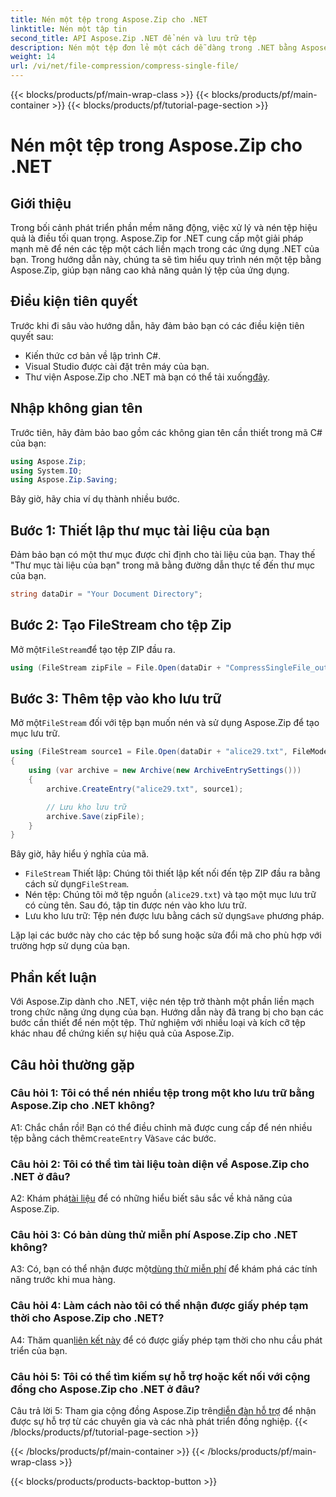 ```yaml
---
title: Nén một tệp trong Aspose.Zip cho .NET
linktitle: Nén một tập tin
second_title: API Aspose.Zip .NET để nén và lưu trữ tệp
description: Nén một tệp đơn lẻ một cách dễ dàng trong .NET bằng Aspose.Zip. Hãy làm theo hướng dẫn từng bước của chúng tôi để quản lý tệp hiệu quả.
weight: 14
url: /vi/net/file-compression/compress-single-file/
---
```


{{< blocks/products/pf/main-wrap-class >}}
{{< blocks/products/pf/main-container >}}
{{< blocks/products/pf/tutorial-page-section >}}

# Nén một tệp trong Aspose.Zip cho .NET

## Giới thiệu

Trong bối cảnh phát triển phần mềm năng động, việc xử lý và nén tệp hiệu quả là điều tối quan trọng. Aspose.Zip for .NET cung cấp một giải pháp mạnh mẽ để nén các tệp một cách liền mạch trong các ứng dụng .NET của bạn. Trong hướng dẫn này, chúng ta sẽ tìm hiểu quy trình nén một tệp bằng Aspose.Zip, giúp bạn nâng cao khả năng quản lý tệp của ứng dụng.

## Điều kiện tiên quyết

Trước khi đi sâu vào hướng dẫn, hãy đảm bảo bạn có các điều kiện tiên quyết sau:

- Kiến thức cơ bản về lập trình C#.
- Visual Studio được cài đặt trên máy của bạn.
-  Thư viện Aspose.Zip cho .NET mà bạn có thể tải xuống[đây](https://releases.aspose.com/zip/net/).

## Nhập không gian tên

Trước tiên, hãy đảm bảo bao gồm các không gian tên cần thiết trong mã C# của bạn:

```csharp
using Aspose.Zip;
using System.IO;
using Aspose.Zip.Saving;
```

Bây giờ, hãy chia ví dụ thành nhiều bước.

## Bước 1: Thiết lập thư mục tài liệu của bạn

Đảm bảo bạn có một thư mục được chỉ định cho tài liệu của bạn. Thay thế "Thư mục tài liệu của bạn" trong mã bằng đường dẫn thực tế đến thư mục của bạn.

```csharp
string dataDir = "Your Document Directory";
```

## Bước 2: Tạo FileStream cho tệp Zip

 Mở một`FileStream`để tạo tệp ZIP đầu ra.

```csharp
using (FileStream zipFile = File.Open(dataDir + "CompressSingleFile_out.zip", FileMode.Create))
```

## Bước 3: Thêm tệp vào kho lưu trữ

 Mở một`FileStream` đối với tệp bạn muốn nén và sử dụng Aspose.Zip để tạo mục lưu trữ.

```csharp
using (FileStream source1 = File.Open(dataDir + "alice29.txt", FileMode.Open, FileAccess.Read))
{
    using (var archive = new Archive(new ArchiveEntrySettings()))
    {
        archive.CreateEntry("alice29.txt", source1);

        // Lưu kho lưu trữ
        archive.Save(zipFile);
    }
}
```

Bây giờ, hãy hiểu ý nghĩa của mã.

- `FileStream` Thiết lập: Chúng tôi thiết lập kết nối đến tệp ZIP đầu ra bằng cách sử dụng`FileStream`.
- Nén tệp: Chúng tôi mở tệp nguồn (`alice29.txt`) và tạo một mục lưu trữ có cùng tên. Sau đó, tập tin được nén vào kho lưu trữ.
-  Lưu kho lưu trữ: Tệp nén được lưu bằng cách sử dụng`Save` phương pháp.

Lặp lại các bước này cho các tệp bổ sung hoặc sửa đổi mã cho phù hợp với trường hợp sử dụng của bạn.

## Phần kết luận

Với Aspose.Zip dành cho .NET, việc nén tệp trở thành một phần liền mạch trong chức năng ứng dụng của bạn. Hướng dẫn này đã trang bị cho bạn các bước cần thiết để nén một tệp. Thử nghiệm với nhiều loại và kích cỡ tệp khác nhau để chứng kiến sự hiệu quả của Aspose.Zip.

## Câu hỏi thường gặp

### Câu hỏi 1: Tôi có thể nén nhiều tệp trong một kho lưu trữ bằng Aspose.Zip cho .NET không?

A1: Chắc chắn rồi! Bạn có thể điều chỉnh mã được cung cấp để nén nhiều tệp bằng cách thêm`CreateEntry` Và`Save` các bước.

### Câu hỏi 2: Tôi có thể tìm tài liệu toàn diện về Aspose.Zip cho .NET ở đâu?

 A2: Khám phá[tài liệu](https://reference.aspose.com/zip/net/) để có những hiểu biết sâu sắc về khả năng của Aspose.Zip.

### Câu hỏi 3: Có bản dùng thử miễn phí Aspose.Zip cho .NET không?

 A3: Có, bạn có thể nhận được một[dùng thử miễn phí](https://releases.aspose.com/) để khám phá các tính năng trước khi mua hàng.

### Câu hỏi 4: Làm cách nào tôi có thể nhận được giấy phép tạm thời cho Aspose.Zip cho .NET?

 A4: Thăm quan[liên kết này](https://purchase.aspose.com/temporary-license/) để có được giấy phép tạm thời cho nhu cầu phát triển của bạn.

### Câu hỏi 5: Tôi có thể tìm kiếm sự hỗ trợ hoặc kết nối với cộng đồng cho Aspose.Zip cho .NET ở đâu?

 Câu trả lời 5: Tham gia cộng đồng Aspose.Zip trên[diễn đàn hỗ trợ](https://forum.aspose.com/c/zip/37) để nhận được sự hỗ trợ từ các chuyên gia và các nhà phát triển đồng nghiệp.
{{< /blocks/products/pf/tutorial-page-section >}}

{{< /blocks/products/pf/main-container >}}
{{< /blocks/products/pf/main-wrap-class >}}

{{< blocks/products/products-backtop-button >}}
